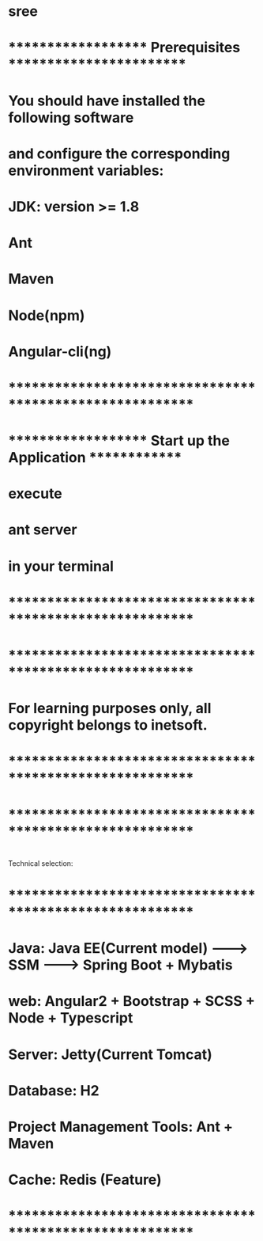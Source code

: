 # sree

# ****************** Prerequisites ***********************

# You should have installed the following software
#   and configure the corresponding environment variables:

#     JDK: version >= 1.8
#     Ant
#     Maven
#     Node(npm)
#     Angular-cli(ng)

# ********************************************************


# ****************** Start up the Application ************

# execute
#     ant server
# in your terminal

# ********************************************************



# ********************************************************

# For learning purposes only, all copyright belongs to inetsoft.

# ********************************************************

# ********************************************************

# Technical selection:

# ********************************************************

#  Java: Java EE(Current model) ---> SSM ---> Spring Boot + Mybatis
#  web: Angular2 + Bootstrap + SCSS + Node + Typescript
#  Server: Jetty(Current Tomcat)
#  Database: H2
#  Project Management Tools: Ant + Maven
#  Cache: Redis (Feature)

# ********************************************************